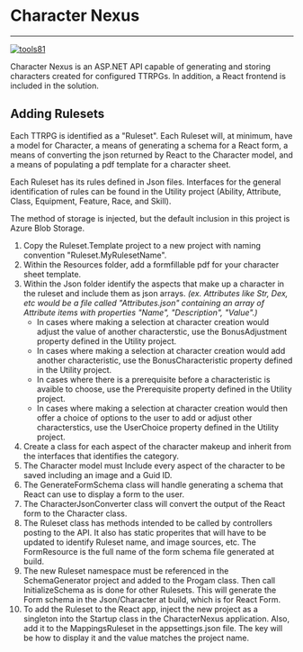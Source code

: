 # Character Nexus

___

[![tools81](https://img.shields.io/badge/Created_by_-tools81-blue)](https://github.com/tools81)

Character Nexus is an ASP.NET API capable of generating and storing characters created for configured TTRPGs. In addition, a React frontend is included in the solution.

## Adding Rulesets

Each TTRPG is identified as a "Ruleset". Each Ruleset will, at minimum, have a model for Character, a means of generating a schema for a React form, a means of converting the json returned by React to the Character model, and a means of populating a pdf template for a character sheet.

Each Ruleset has its rules defined in Json files. Interfaces for the general identification of rules can be found in the Utility project (Ability, Attribute, Class, Equipment, Feature, Race, and Skill).

The method of storage is injected, but the default inclusion in this project is Azure Blob Storage.

1. Copy the Ruleset.Template project to a new project with naming convention "Ruleset.MyRulesetName".
2. Within the Resources folder, add a formfillable pdf for your character sheet template.
3. Within the Json folder identify the aspects that make up a character in the ruleset and include them as json arrays.
_(ex. Attributes like Str, Dex, etc would be a file called "Attributes.json" containing an array of Attribute items with properties "Name", "Description", "Value".)_
	- In cases where making a selection at character creation would adjust the value of another characterstic, use the BonusAdjustment property defined in the Utility project.
	- In cases where making a selection at character creation would add another characteristic, use the BonusCharacteristic property defined in the Utility project.
	- In cases where there is a prerequisite before a characteristic is avaible to choose, use the Prerequisite property defined in the Utility project.
	- In cases where making a selection at character creation would then offer a choice of options to the user to add or adjust other characterstics, use the UserChoice property defined in the Utility project.
4. Create a class for each aspect of the character makeup and inherit from the interfaces that identifies the category.
5. The Character model must Include every aspect of the character to be saved including an image and a Guid ID.
6. The GenerateFormSchema class will handle generating a schema that React can use to display a form to the user.
7. The CharacterJsonConverter class will convert the output of the React form to the Character class.
8. The Ruleset class has methods intended to be called by controllers posting to the API. It also has static properites that will have to be updated to identify Ruleset name, and image sources, etc. The FormResource is the full name of the form schema file generated at build.
9. The new Ruleset namespace must be referenced in the SchemaGenerator project and added to the Progam class. Then call InitializeSchema as is done for other Rulesets. This will generate the Form schema in the Json/Character at build, which is for React Form.
10. To add the Ruleset to the React app, inject the new project as a singleton into the Startup class in the CharacterNexus application. Also, add it to the MappingsRuleset in the appsettings.json file. The key will be how to display it and the value matches the project name. 